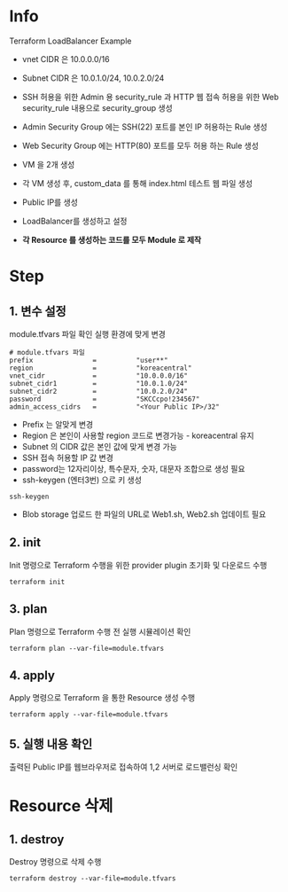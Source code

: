 # Info
Terraform LoadBalancer Example


* vnet CIDR 은 10.0.0.0/16
* Subnet CIDR 은 10.0.1.0/24, 10.0.2.0/24

* SSH 허용을 위한 Admin 용 security_rule 과 HTTP 웹 접속 허용을 위한 Web security_rule 내용으로 security_group 생성
* Admin Security Group 에는 SSH(22) 포트를 본인 IP 허용하는 Rule 생성
* Web Security Group 에는 HTTP(80) 포트를 모두 허용 하는 Rule 생성

* VM 을 2개 생성
* 각 VM 생성 후, custom_data 를 통해 index.html 테스트 웹 파일 생성
* Public IP를 생성
* LoadBalancer를 생성하고 설정

* **각 Resource 를 생성하는 코드를 모두 Module 로 제작**


# Step

## 1. 변수 설정
module.tfvars 파일 확인
실행 환경에 맞게 변경  

```
# module.tfvars 파일
prefix               =          "user**"
region               =          "koreacentral"
vnet_cidr            =          "10.0.0.0/16"
subnet_cidr1         =          "10.0.1.0/24"
subnet_cidr2         =          "10.0.2.0/24"
password             =          "SKCCcpo!234567"
admin_access_cidrs   =          "<Your Public IP>/32"
```
* Prefix 는 알맞게 변경
* Region 은 본인이 사용할 region 코드로 변경가능 - koreacentral 유지
* Subnet 의 CIDR 값은 본인 값에 맞게 변경 가능
* SSH 접속 허용할 IP 값 변경
* password는 12자리이상, 특수문자, 숫자, 대문자 조합으로 생성 필요
* ssh-keygen (엔터3번) 으로 키 생성
```
ssh-keygen
```
* Blob storage 업로드 한 파일의 URL로 Web1.sh, Web2.sh 업데이트 필요

## 2. init  
Init 명령으로 Terraform 수행을 위한 provider plugin 초기화 및 다운로드 수행

```
terraform init
```

## 3. plan  
Plan 명령으로 Terraform 수행 전 실행 시뮬레이션 확인
```
terraform plan --var-file=module.tfvars
```  

## 4. apply  
Apply 명령으로 Terraform 을 통한 Resource 생성 수행
```
terraform apply --var-file=module.tfvars
```  

## 5. 실행 내용 확인
출력된 Public IP를 웹브라우저로 접속하여 1,2 서버로 로드밸런싱 확인

# Resource 삭제

## 1. destroy
Destroy 명령으로 삭제 수행
```
terraform destroy --var-file=module.tfvars
```
